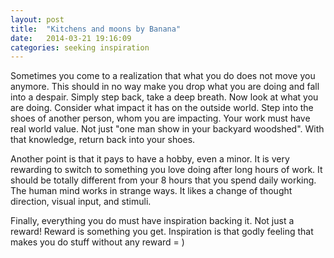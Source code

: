 ```yaml
---
layout: post
title:  "Kitchens and moons by Banana"
date:   2014-03-21 19:16:09
categories: seeking inspiration
---
```


Sometimes you come to a realization that what you do does not move you anymore.
This should in no way make you drop what you are doing and fall into a despair.
Simply step back, take a deep breath. Now look at what you are doing. Consider
what impact it has on the outside world. Step into the shoes of another person,
whom you are impacting. Your work must have real world value. Not just "one man
show in your backyard woodshed". With that knowledge, return back into your
shoes.

Another point is that it pays to have a hobby, even a minor. It is very rewarding
to switch to something you love doing after long hours of work. It should be
totally different from your 8 hours that you spend daily working. The human
mind works in strange ways. It likes a change of thought direction, visual
input, and stimuli.

Finally, everything you do must have inspiration backing it. Not just a reward!
Reward is something you get. Inspiration is that godly feeling that makes you
do stuff without any reward = )
